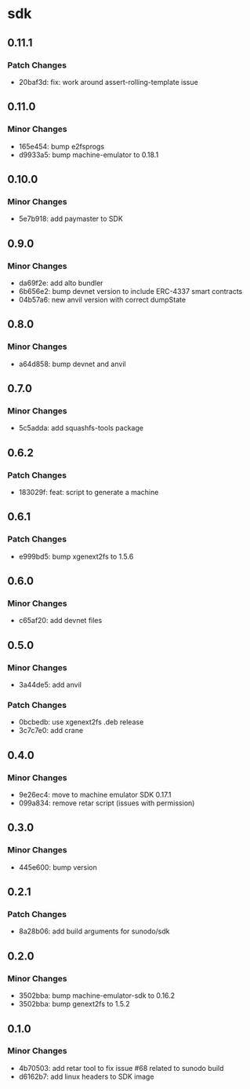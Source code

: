 # sdk

## 0.11.1

### Patch Changes

-   20baf3d: fix: work around assert-rolling-template issue

## 0.11.0

### Minor Changes

-   165e454: bump e2fsprogs
-   d9933a5: bump machine-emulator to 0.18.1

## 0.10.0

### Minor Changes

-   5e7b918: add paymaster to SDK

## 0.9.0

### Minor Changes

-   da69f2e: add alto bundler
-   6b656e2: bump devnet version to include ERC-4337 smart contracts
-   04b57a6: new anvil version with correct dumpState

## 0.8.0

### Minor Changes

-   a64d858: bump devnet and anvil

## 0.7.0

### Minor Changes

-   5c5adda: add squashfs-tools package

## 0.6.2

### Patch Changes

-   183029f: feat: script to generate a machine

## 0.6.1

### Patch Changes

-   e999bd5: bump xgenext2fs to 1.5.6

## 0.6.0

### Minor Changes

-   c65af20: add devnet files

## 0.5.0

### Minor Changes

-   3a44de5: add anvil

### Patch Changes

-   0bcbedb: use xgenext2fs .deb release
-   3c7c7e0: add crane

## 0.4.0

### Minor Changes

-   9e26ec4: move to machine emulator SDK 0.17.1
-   099a834: remove retar script (issues with permission)

## 0.3.0

### Minor Changes

-   445e600: bump version

## 0.2.1

### Patch Changes

-   8a28b06: add build arguments for sunodo/sdk

## 0.2.0

### Minor Changes

-   3502bba: bump machine-emulator-sdk to 0.16.2
-   3502bba: bump genext2fs to 1.5.2

## 0.1.0

### Minor Changes

-   4b70503: add retar tool to fix issue #68 related to sunodo build
-   d6162b7: add linux headers to SDK image
